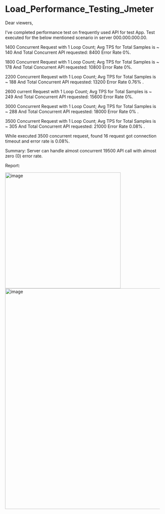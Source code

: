 # Load_Performance_Testing_Jmeter

Dear viewers, 

I’ve completed performance test on frequently used API for test App. 
Test executed for the below mentioned scenario in server 000.000.000.00. 

1400 Concurrent Request with 1 Loop Count; Avg TPS for Total Samples is ~ 140 And Total Concurrent API requested: 8400 Error Rate  0%.

1800 Concurrent Request with 1 Loop Count; Avg TPS for Total Samples is ~ 178  And Total Concurrent API requested: 10800 Error Rate  0%.

2200 Concurrent Request with 1 Loop Count; Avg TPS for Total Samples is ~ 188 And Total Concurrent API requested: 13200 Error Rate  0.76% .

2600 current Request with 1 Loop Count; Avg TPS for Total Samples is ~ 249 And Total Concurrent API requested: 15600 Error Rate  0%.

3000 Concurrent Request with 1 Loop Count; Avg TPS for Total Samples is ~ 288 And Total Concurrent API requested: 18000 Error Rate  0% .

3500 Concurrent Request with 1 Loop Count; Avg TPS for Total Samples is ~ 305 And Total Concurrent API requested: 21000 Error Rate  0.08% .

While executed 3500 concurrent request, found  16 request got connection timeout and error rate is 0.08%. 

Summary: Server can handle almost concurrent 19500 API call with almost zero (0) error rate.

Report:

<img width="376" alt="image" src="https://github.com/rifat12927/Load_Performance_Testing_Jmeter/assets/66294509/c733f545-6f6d-4c77-981f-45178c6cb0e0">
<img width="716" alt="image" src="https://github.com/rifat12927/Load_Performance_Testing_Jmeter/assets/66294509/f8615f58-218f-4913-8ead-73a87e8b579c">

